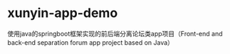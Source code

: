# xunyin-app-demo
使用java的springboot框架实现的前后端分离论坛类app项目（Front-end and back-end separation forum app project based on Java）
